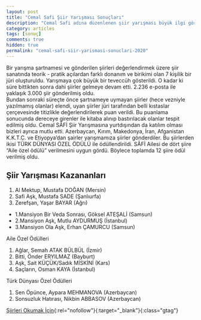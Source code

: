```yaml
---
layout: post
title: "Cemal Safi Şiir Yarışması Sonuçları"
description: "Cemal Safi adına düzenlenen şiir yarışması büyük ilgi gördü, işte sonuçları"
category: articles
tags: [sonuç]
comments: true
hidden: true
permalink: "cemal-safi-siir-yarismasi-sonuclari-2020"
---
```


Bir yarışma şartnamesi ve gönderilen şiirleri değerlendirmek üzere şiir sanatında teorik - pratik açılardan farklı donanım ve birikimi olan 7 kişilik bir jüri oluşturuldu. Yarışmaya çok büyük bir teveccüh gösterildi. O kadar ki süre bittikten sonra dahi şiirler gelmeye devam etti. 2.236 e-posta ile yaklaşık 3.000 şiir gönderilmiş oldu.  
Bundan sonraki süreçte önce şartnameye uymayan şiirler (hece vezniyle yazılmamış olanlar) elendi, uyan şiirler jüri tarafından belli kıstaslar çerçevesinde titizlikle değerlendirilerek puan verildi. Bu puanlama sonucunda dereceye girenler ile kitaba alınıp bastırılacak olanlar tespit edilmiş oldu.
Cemal SÂFİ Şiir Yarışmasına yurtdışından da katılım olması bizleri ayrıca mutlu etti. Azerbaycan, Kırım, Makedonya, İran, Afganistan K.K.T.C. ve Etiyopya’dan şairler yarışmamıza şiirler gönderdiler. Bu şiirlerden ikisi TÜRK DÜNYASI ÖZEL ÖDÜLÜ ile ödüllendirildi.
SÂFİ Ailesi de dört şiire “Aile özel ödülü” verilmesini uygun gördü. Böylece toplamda 12 şiire ödül verilmiş oldu.  

## Şiir Yarışması Kazananları
1. Al Mektup, Mustafa DOĞAN (Mersin)
2. Safi Aşk, Mustafa SADE (Şanlıurfa)
3. Zerefşan, Yaşar BAYAR (Ağrı)
- 1.Mansiyon Bir Veda Sonrası, Göksel ATEŞALİ (Samsun)
- 2.Mansiyon Aşk, Mutlu AYDURMUŞ (İstanbul)
- 3.Mansiyon Ola Aşk, Erhan ÇAMURCU (Samsun)

Aile Özel Ödülleri  
1. Ağlar, Semah ATAK BÜLBÜL (İzmir)
2. Bitti, Önder ERYILMAZ (Bayburt)
3. Aşk, Sait KÜÇÜK/Sadık MİSKİNİ (Kars)
4. Saçların, Osman KAYA (İstanbul)

Türk Dünyası Özel Ödülleri  
1. Sen Öpünce, Aypara MEHMANOVA (Azerbaycan)
2. Sonsuzluk Hatırası, Nikbin ABBASOV (Azerbaycan)

[Şiirleri Okumak İçin](https://www.ilkadim.bel.tr/uploads/files/%C5%9Eiirler.pdf?ref=edebiyatyarismalaricom){:rel="nofollow"}{:target="_blank"}{:class="gtag"}
